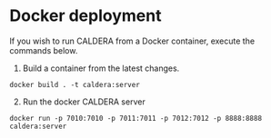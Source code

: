 Docker deployment
===============

If you wish to run CALDERA from a Docker container, execute the commands below.

1. Build a container from the latest changes.
```
docker build . -t caldera:server
```

2. Run the docker CALDERA server
```
docker run -p 7010:7010 -p 7011:7011 -p 7012:7012 -p 8888:8888 caldera:server
```